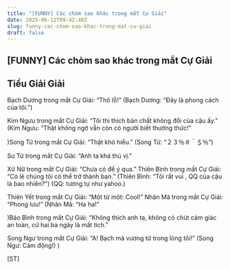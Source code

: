 ```yaml
---
title: "[FUNNY] Các chòm sao khác trong mắt Cự Giải"
date: 2025-06-12T09:42:48Z
slug: funny-cac-chom-sao-khac-trong-mat-cu-giai
draft: false
---
```


## [FUNNY] Các chòm sao khác trong mắt Cự Giải

## Tiểu Giải Giải

Bạch Dương trong mắt Cự Giải: “Thô lỗ!” (Bạch Dương: “Đây là phong cách của tôi.”)

Kim Ngưu trong mắt Cự Giải: “Tôi thì thích bản chất không đổi của cậu ấy.” (Kim Ngưu: “Thật không ngờ vẫn còn có người biết thưởng thức!”

)Song Tử trong mắt Cự Giải: “Thật khó hiểu.” (Song Tử: “２３％＃＾＄％”)

Sư Tử trong mắt Cự Giải: “Anh ta khá thú vị.”

Xử Nữ trong mắt Cự Giải: “Chưa có để ý qua.”
​Thiên Bình trong mắt Cự Giải: “Có lẽ chúng tôi có thể trở thành bạn.” (Thiên Bình: “Tôi rất vui , QQ của cậu là bao nhiên?”) (QQ: tương tự như yahoo.)

Thiên Yết trong mắt Cự Giải: “Một từ một: Cool!”
Nhân Mã trong mắt Cự Giải: “Phong lưu!” (Nhân Mã: “Ha ha!”

)Bảo Bình trong mắt Cự Giải: “Không thích anh ta, không có chút cảm giác an toàn, cứ hai ba ngày là mất tích.”

Song Ngư trong mắt Cự Giải: “A! Bạch mã vương tử trong lòng tôi!” (Song Ngư: Cảm động!) )

[ST]​